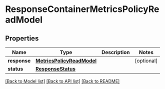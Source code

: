 # ResponseContainerMetricsPolicyReadModel

## Properties
Name | Type | Description | Notes
------------ | ------------- | ------------- | -------------
**response** | [**MetricsPolicyReadModel**](MetricsPolicyReadModel.md) |  | [optional] 
**status** | [**ResponseStatus**](ResponseStatus.md) |  | 

[[Back to Model list]](../README.md#documentation-for-models) [[Back to API list]](../README.md#documentation-for-api-endpoints) [[Back to README]](../README.md)



